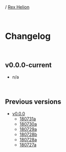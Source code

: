 / [Rex Helion](../)

<br>

# Changelog

<br>

## v0.0.0-current

- n/a
  
<br>

## Previous versions

- [v0.0.0](v0-0-0/)
  - [180731a](v0-0-0/180731a/)
  - [180730a](v0-0-0/180730a/)
  - [180729a](v0-0-0/180729a/)
  - [180728b](v0-0-0/180728b/)
  - [180728a](v0-0-0/180728a/)
  - [180727a](v0-0-0/180727a/)

<br>
<br>
<br>
